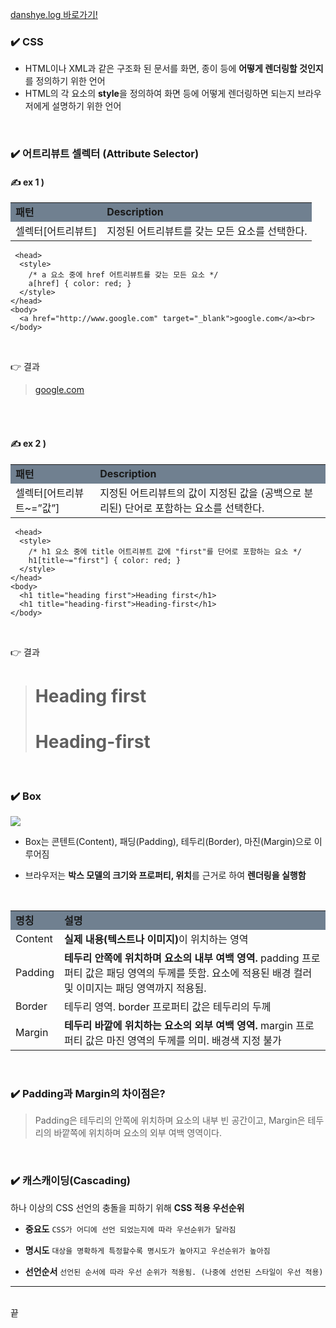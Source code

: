 

<a href="https://velog.io/@leedahye2001/CSS%EC%97%90-%EB%8C%80%ED%95%B4-%EB%AA%B0%EB%9E%90%EB%8D%98-%EB%82%B4%EC%9A%A9-%EC%A0%95%EB%A6%AC">danshye.log 바로가기!</a>
### ✔️ CSS
- HTML이나 XML과 같은 구조화 된 문서를 화면, 종이 등에 **어떻게 렌더링할 것인지**를 정의하기 위한 언어
- HTML의 각 요소의 **style**을 정의하여 화면 등에 어떻게 렌더링하면 되는지 브라우저에게 설명하기 위한 언어

<br>

### ✔️ 어트리뷰트 셀렉터 (Attribute Selector)


#### ✍ ex 1 )

<table> 
  <td style="background-color:slategrey;"><b>패턴
  	<td style="background-color:slategrey"><b>Description</td>
     <tr>
   		<td>셀렉터[어트리뷰트]
  		</td>
        <td>지정된 어트리뷰트를 갖는 모든 요소를 선택한다.
  		</td>
     </tr>
  </td>
</table>

```
 <head>
  <style>
    /* a 요소 중에 href 어트리뷰트를 갖는 모든 요소 */
    a[href] { color: red; }
  </style>
</head>
<body>
  <a href="http://www.google.com" target="_blank">google.com</a><br>
</body>
```
   
<br> 

👉 결과


> <a href="http://www.google.com" target="_blank">google.com</a><br>

<br>

<br>

#### ✍ ex 2 )

<table> 
  <td style="background-color:slategrey"><b>패턴
  	<td style="background-color:slategrey"><b>Description</td>
     <tr>
   		<td>셀렉터[어트리뷰트~=”값”]
  		</td>
        <td>지정된 어트리뷰트의 값이 지정된 값을 (공백으로 분리된) 단어로 포함하는 요소를 선택한다.
  		</td>
     </tr>
  </td>
</table>

```　
 <head>
  <style>
    /* h1 요소 중에 title 어트리뷰트 값에 "first"를 단어로 포함하는 요소 */
    h1[title~="first"] { color: red; }
  </style>
</head>
<body>
  <h1 title="heading first">Heading first</h1>
  <h1 title="heading-first">Heading-first</h1>
</body>
```
   
<br> 

👉 결과

>  <h1 title="heading first">Heading first</h1>
>  <h1 title="heading-first">Heading-first</h1>


<br>

### ✔️ Box
![](https://velog.velcdn.com/images/leedahye2001/post/35b06fa0-c621-4908-b7d9-4128cce353da/image.png)

- Box는 콘텐트(Content), 패딩(Padding), 테두리(Border), 마진(Margin)으로 이루어짐

- 브라우저는 **박스 모델의 크기와 프로퍼티, 위치**를 근거로 하여 **렌더링을 실행함**
    
<br>
<table> 
  <td style="background-color:slategrey"><b>명칭
  	<td style="background-color:slategrey"><b>설명</td>
     <tr>
   		<td>Content
  		</td>
        <td><b>실제 내용(텍스트나 이미지)</b>이 위치하는 영역
  		</td>
     </tr>
  <tr>
   		<td>Padding
  		</td>
    <td><b>테두리 안쪽에 위치하며 요소의 내부 여백 영역. </b>padding 프로퍼티 값은 패딩 영역의 두께를 뜻함. 요소에 적용된 배경 컬러 및 이미지는 패딩 영역까지 적용됨.
  		</td>
     </tr>
  <tr>
   		<td>Border
  		</td>
        <td>테두리 영역. border 프로퍼티 값은 테두리의 두께
  		</td>
     </tr>
  <tr>
   		<td>Margin
  		</td>
        <td><b>테두리 바깥에 위치하는 요소의 외부 여백 영역.</b> margin 프로퍼티 값은 마진 영역의 두께를 의미. 배경색 지정 불가
  		</td>
     </tr>
  </td>
</table>
    
<br>

    
<h3> ✔️ Padding과 Margin의 차이점은?</h3>
    
>   Padding은 테두리의 안쪽에 위치하며 요소의 내부 빈 공간이고, Margin은 테두리의 바깥쪽에 위치하며 요소의 외부 여백 영역이다.
    
    
    
<br>

### ✔️ 캐스캐이딩(Cascading)

하나 이상의 CSS 선언의 충돌을 피하기 위해 **CSS 적용 우선순위**
    
- **중요도**
`CSS가 어디에 선언 되었는지에 따라 우선순위가 달라짐`
    
- **명시도**
`대상을 명확하게 특정할수록 명시도가 높아지고 우선순위가 높아짐`
    
- **선언순서**
`선언된 순서에 따라 우선 순위가 적용됨. (나중에 선언된 스타일이 우선 적용)`
    
<hr><br>
끝
